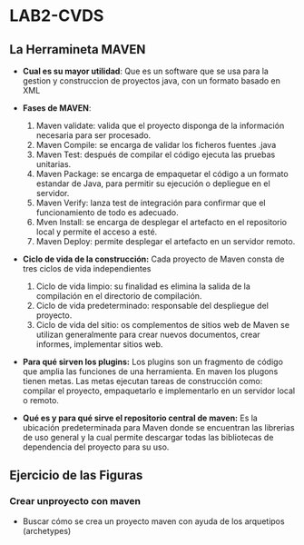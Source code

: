 # LAB2-CVDS
## La Herramineta MAVEN
- **Cual es su mayor utilidad**: 
Que es un software que se usa para la gestion y construccion de proyectos java, con un formato basado en XML
 
- **Fases de MAVEN**:
   1. Maven validate: valida que el proyecto disponga de la información necesaria para ser procesado.
   2. Maven Compile: se encarga de validar los ficheros fuentes .java
   3. Maven Test: después de compilar el código ejecuta las pruebas unitarias.
   4. Maven Package: se encarga de empaquetar el código a un formato estandar de Java,
    para permitir su ejecución o depliegue en el servidor.
   5. Maven Verify: lanza test de integración para confirmar que el funcionamiento de todo es adecuado.
   6. Mven Install: se encarga de desplegar el artefacto en el repositorio local y permite el acceso a esté.
   7. Maven Deploy: permite desplegar el artefacto en un servidor remoto.

- **Ciclo de vida de la construcción:**
 Cada proyecto de Maven consta de tres ciclos de vida independientes
   1. Ciclo de vida limpio: su finalidad es elimina la salida de la compilación en el directorio de compilación. 
   2. Ciclo de vida predeterminado: responsable del despliegue del proyecto.
   3. Ciclo de vida del sitio: os complementos de sitios web de Maven se utilizan generalmente para crear nuevos
documentos, crear informes, implementar sitios web.
 
- **Para qué sirven los plugins:**
Los plugins son un fragmento de código que amplia las funciones de una herramienta. En maven los plugons tienen
metas. Las metas ejecutan tareas de construcción como: compilar el proyecto, empaquetarlo e implementarlo en un
servidor local o remoto.
 
- **Qué es y para qué sirve el repositorio central de maven:**
Es la ubicación predeterminada para Maven donde se encuentran las librerias de uso general y la cual permite
descargar todas las bibliotecas de dependencia del proyecto para su uso.

## Ejercicio de las Figuras
### Crear unproyecto con maven

- Buscar cómo se crea un proyecto maven con ayuda de los arquetipos (archetypes)
